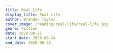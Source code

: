 ```yaml
---
title: Real Life
display_title: Real Life
author: Brandon Taylor
cover_image: /reading/real-life/real-life.jpg
genre: Fiction
date: 2020-08-25
start_date: 2020-08-24
end_date: 2020-08-25
---
```

